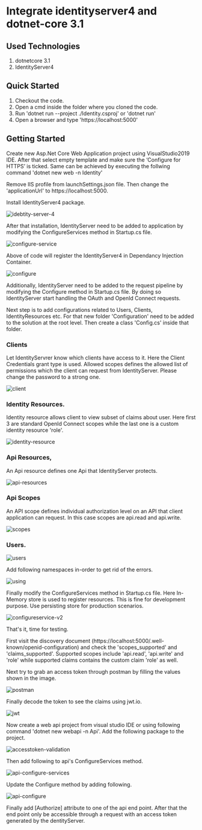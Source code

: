 # Integrate identityserver4 and dotnet-core 3.1

## Used Technologies

1. dotnetcore 3.1
2. IdentityServer4

## Quick Started

1. Checkout the code.
2. Open a cmd inside the folder where you cloned the code.
3. Run 'dotnet run --project ./Identity.csproj' or 'dotnet run'
4. Open a browser and type 'https://localhost:5000'

## Getting Started

Create new Asp.Net Core Web Application project using VisualStudio2019 IDE. After that select empty template and make sure the ‘Configure for HTTPS’ is ticked. 
Same can be achieved by executing the follwing command 'dotnet new web -n Identity'

Remove IIS profile from launchSettings.json file. Then change the 'applicationUrl' to https://localhost:5000.

Install IdentityServer4 package.

![idebtity-server-4](./images/identityserver4.PNG)

After that installation, IdentityServer need to be added to application by modifying the ConfigureServices method in Startup.cs file.

![configure-service](./images/configureservice.PNG)

Above of code will register the IdentityServer4 in Dependancy Injection Container.

![configure](./images/configure.PNG)

Additionally, IdentityServer need to be added to the request pipeline by modifying the Configure method in Startup.cs file. By doing so IdentityServer start handling the OAuth and OpenId Connect requests.

Next step is to add configurations related to Users, Clients, IdentityResources etc. For that new folder 'Configuration' need to be added to the solution at the root level. Then create a class 'Config.cs' inside that folder.

### Clients

Let IdentityServrer know which clients have access to it. Here the Client Credentials grant type is used. Allowed scopes defines the allowed list of permissions which the client can request from IdentityServer. Please change the password to a strong one.

![client](./images/client.PNG)

### Identity Resources.

Identity resource allows client to view subset of claims about user. Here first 3 are standard OpenId Connect scopes while the last one is a custom identity resource 'role'.

![identity-resource](./images/identity-resource.PNG)

### Api Resources,

An Api resource defines one Api that IdentityServer protects.

![api-resources](./images/api-resources.PNG)

### Api Scopes

An API scope defines individual authorization level on an API that client application can request. In this case scopes are api.read and api.write.

![scopes](./images/scopes.PNG)

### Users.

![users](./images/users.PNG)

Add following namespaces in-order to get rid of the errors.

![using](./images/using-config.cs.PNG)

Finally modify the ConfigureServices method in Startup.cs file. Here In-Memory store is used to register resources. This is fine for development purpose. Use persisting store for production scenarios. 

![configureservice-v2](./images/configureservice-v2.PNG)

That's it, time for testing.

First visit the discovery document (https://localhost:5000/.well-known/openid-configuration) and check the 'scopes_supported' and 'claims_supported'. Supported scopes include 'api.read', 'api.write' and 'role' while supported claims contains the custom claim 'role' as well.

Next try to grab an access token through postman by filling the values shown in the image. 

![postman](./images/postman.PNG)

Finally decode the token to see the claims using jwt.io.

![jwt](./images/jwt.PNG)

Now create a web api project from visual studio IDE or using following command 'dotnet new webapi -n Api'. Add the following package to the project.

![accesstoken-validation](./images/accesstoken-validation.PNG)

Then add following to api's ConfigureServices method.

![api-configure-services](./images/api-configure-service.PNG)

Update the Configure method by adding following.

![api-configure](./images/api-configure.PNG)

Finally add [Authorize] attribute to one of the api end point. After that the end point only be accessible through a request with an access token generated by the dentityServer. 



